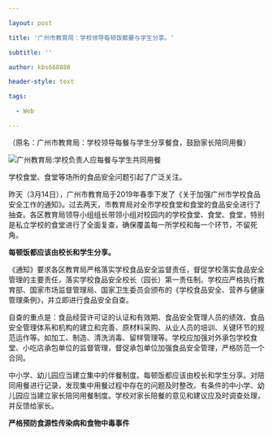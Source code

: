 ---
layout: post
title: '广州市教育局：学校领导每顿饭都要与学生分享。'
subtitle: ''
author: kbs668888
header-style: text
tags:
  - Web
---
（原名：广州市教育局：学校领导每餐与学生分享餐食，鼓励家长陪同用餐）

![广州教育局:学校负责人应每餐与学生共同用餐](http://crawl.ws.126.net/160fbc07fba8c5950edecee23eb436fd.jpg)

学校食堂、食堂等场所的食品安全问题引起了广泛关注。

昨天（3月14日），广州市教育局于2019年春季下发了《关于加强广州市学校食品安全工作的通知》。过去两天，市教育局对全市学校食堂和食堂的食品安全进行了抽查。各区教育局领导小组组长带领小组对校园内的学校食堂、食堂、食堂，特别是私立学校的食堂进行了全面复查，确保覆盖每一所学校和每一个环节，不留死角。

 **每顿饭都应该由校长和学生分享。**

《通知》要求各区教育局严格落实学校食品安全监督责任，督促学校落实食品安全管理的主要责任，落实学校食品安全校长（园长）第一责任制。学校应严格执行教育部、国家市场监督管理局、国家卫生委员会颁布的《学校食品安全、营养与健康管理条例》，并立即进行食品安全自查。

自查的重点是：食品经营许可证的认证和有效期、食品安全管理人员的绩效、食品安全管理体系和机构的建立和完善、原材料采购、从业人员的培训、关键环节的规范运作等。如加工、制造、清洗消毒、留样管理等。学校应加强对外承包学校食堂、小吃店承包单位的监督管理，督促承包单位加强食品安全管理，严格防范一个合同。

中小学、幼儿园应当建立集中的伴餐制度。每顿饭都应该由校长和学生分享。对陪同用餐进行记录，发现集中用餐过程中存在的问题及时整改。有条件的中小学、幼儿园应当建立家长陪同用餐制度。学校对家长陪餐的意见和建议应及时调查处理，并反馈给家长。

 **严格预防食源性传染病和食物中毒事件**

